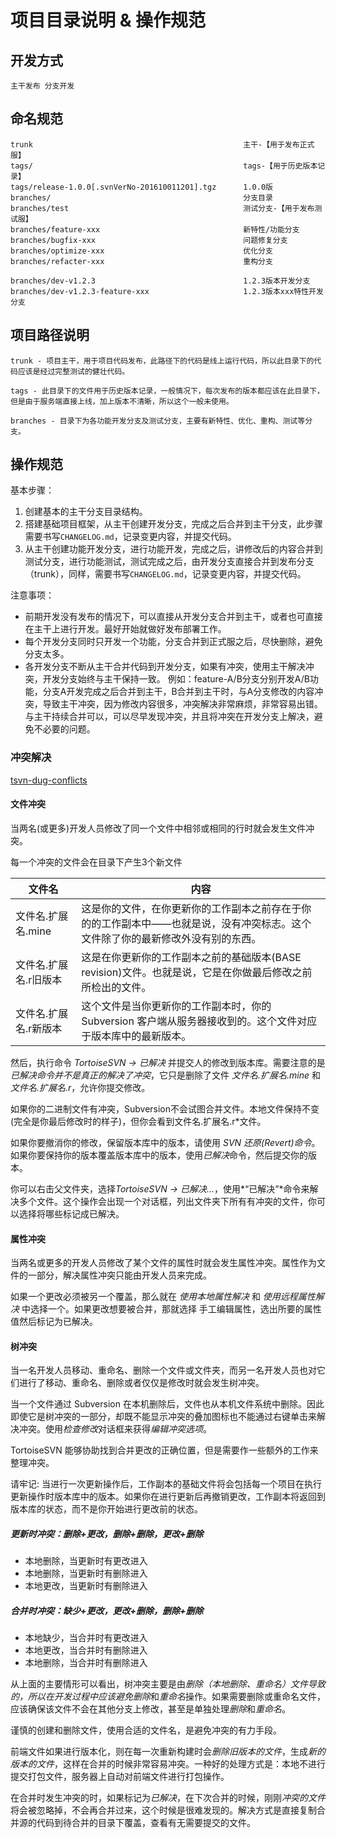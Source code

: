 # 项目目录说明 & 操作规范

## 开发方式

    主干发布 分支开发

## 命名规范

    trunk                                               主干-【用于发布正式服】
    tags/                                               tags-【用于历史版本记录】
    tags/release-1.0.0[.svnVerNo-201610011201].tgz      1.0.0版
    branches/                                           分支目录
    branches/test                                       测试分支-【用于发布测试服】
    branches/feature-xxx                                新特性/功能分支
    branches/bugfix-xxx                                 问题修复分支
    branches/optimize-xxx                               优化分支
    branches/refacter-xxx                               重构分支

    branches/dev-v1.2.3                                 1.2.3版本开发分支
    branches/dev-v1.2.3-feature-xxx                     1.2.3版本xxx特性开发分支

## 项目路径说明

    trunk - 项目主干，用于项目代码发布，此路径下的代码是线上运行代码，所以此目录下的代码应该是经过完整测试的健壮代码。

    tags - 此目录下的文件用于历史版本记录，一般情况下，每次发布的版本都应该在此目录下，但是由于服务端直接上线，加上版本不清晰，所以这个一般未使用。

    branches - 目录下为各功能开发分支及测试分支，主要有新特性、优化、重构、测试等分支。

## 操作规范

基本步骤：

1. 创建基本的主干分支目录结构。
1. 搭建基础项目框架，从主干创建开发分支，完成之后合并到主干分支，此步骤需要书写`CHANGELOG.md`，记录变更内容，并提交代码。
1. 从主干创建功能开发分支，进行功能开发，完成之后，讲修改后的内容合并到测试分支，进行功能测试，测试完成之后，由开发分支直接合并到发布分支（trunk），同样，需要书写`CHANGELOG.md`，记录变更内容，并提交代码。

注意事项：

* 前期开发没有发布的情况下，可以直接从开发分支合并到主干，或者也可直接在主干上进行开发。最好开始就做好发布部署工作。
* 每个开发分支同时只开发一个功能，分支合并到正式服之后，尽快删除，避免分支太多。
* 各开发分支不断从主干合并代码到开发分支，如果有冲突，使用主干解决冲突，开发分支始终与主干保持一致。
    例如：feature-A/B分支分别开发A/B功能，分支A开发完成之后合并到主干，B合并到主干时，与A分支修改的内容冲突，导致主干冲突，因为修改内容很多，冲突解决非常麻烦，非常容易出错。
    与主干持续合并可以，可以尽早发现冲突，并且将冲突在开发分支上解决，避免不必要的问题。

### 冲突解决

[tsvn-dug-conflicts](https://tortoisesvn.net/docs/nightly/TortoiseSVN_zh_CN/tsvn-dug-conflicts.html)

#### 文件冲突

当两名(或更多)开发人员修改了同一个文件中相邻或相同的行时就会发生文件冲突。

每一个冲突的文件会在目录下产生3个新文件

文件名|内容
-----|-----
文件名.扩展名.mine | 这是你的文件，在你更新你的工作副本之前存在于你的的工作副本中——也就是说，没有冲突标志。这个文件除了你的最新修改外没有别的东西。
文件名.扩展名.r旧版本 | 这是在你更新你的工作副本之前的基础版本(BASE revision)文件。也就是说，它是在你做最后修改之前所检出的文件。
文件名.扩展名.r新版本 | 这个文件是当你更新你的工作副本时，你的 Subversion 客户端从服务器接收到的。这个文件对应于版本库中的最新版本。

然后，执行命令 *TortoiseSVN → 已解决* 并提交人的修改到版本库。需要注意的是*已解决命令并不是真正的解决了冲突*，它只是删除了文件 *文件名.扩展名.mine* 和 *文件名.扩展名.r*，允许你提交修改。

如果你的二进制文件有冲突，Subversion不会试图合并文件。本地文件保持不变(完全是你最后修改时的样子)，但你会看到文件名.扩展名.r*文件。

如果你要撤消你的修改，保留版本库中的版本，请使用 *SVN 还原(Revert)命令*。如果你要保持你的版本覆盖版本库中的版本，使用*已解决*命令，然后提交你的版本。

你可以右击父文件夹，选择*TortoiseSVN → 已解决...*，使用*“已解决”*命令来解决多个文件。这个操作会出现一个对话框，列出文件夹下所有有冲突的文件，你可以选择将哪些标记成已解决。


#### 属性冲突

当两名或更多的开发人员修改了某个文件的属性时就会发生属性冲突。属性作为文件的一部分，解决属性冲突只能由开发人员来完成。

如果一个更改必须被另一个覆盖，那么就在 *使用本地属性解决* 和 *使用远程属性解决* 中选择一个。如果更改想要被合并，那就选择 手工编辑属性，选出所要的属性值然后标记为已解决。

#### 树冲突

当一名开发人员移动、重命名、删除一个文件或文件夹，而另一名开发人员也对它们进行了移动、重命名、删除或者仅仅是修改时就会发生树冲突。

当一个文件通过 Subversion 在本机删除后，文件也从本机文件系统中删除。因此即使它是树冲突的一部分，却既不能显示冲突的叠加图标也不能通过右键单击来解决冲突。使用*检查修改*对话框来获得*编辑冲突选项*。

TortoiseSVN 能够协助找到合并更改的正确位置，但是需要作一些额外的工作来整理冲突。

请牢记: 当进行一次更新操作后，工作副本的基础文件将会包括每一个项目在执行更新操作时版本库中的版本。如果你在进行更新后再撤销更改，工作副本将返回到版本库的状态，而不是你开始进行更改前的状态。

##### 更新时冲突：删除+更改，删除+删除，更改+删除

* 本地删除，当更新时有更改进入
* 本地删除，当更新时有删除进入
* 本地更改，当更新时有删除进入

##### 合并时冲突：缺少+更改，更改+删除，删除+删除

* 本地缺少，当合并时有更改进入
* 本地更改，当合并时有删除进入
* 本地删除，当合并时有删除进入

从上面的主要情形可以看出，树冲突主要是由*删除（本地删除、重命名）*文件导致的，所以在开发过程中应该避免*删除*和*重命名*操作。如果需要删除或重命名文件，应该确保该文件不会在其他分支上修改，甚至是单独处理*删除*和*重命名*。

谨慎的创建和删除文件，使用合适的文件名，是避免冲突的有力手段。

前端文件如果进行版本化，则在每一次重新构建时会*删除旧版本的文件*，生成*新的版本的文件*，这样在合并的时候非常容易冲突。一种好的处理方式是：本地不进行提交打包文件，服务器上自动对前端文件进行打包操作。

在合并时发生冲突的时，如果标记为*已解决*，在下次合并的时候，刚刚*冲突的文件*将会被忽略掉，不会再合并过来，这个时候是很难发现的。解决方式是直接复制合并源的代码到待合并的目录下覆盖，查看有无需要提交的文件。

